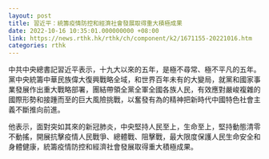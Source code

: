```yaml
---
layout: post
title: 習近平：統籌疫情防控和經濟社會發展取得重大積極成果
date: 2022-10-16 10:35:01.000000000 +08:00
link: https://news.rthk.hk/rthk/ch/component/k2/1671155-20221016.htm
categories: rthk
---
```


中共中央總書記習近平表示，十九大以來的五年，是極不尋常、極不平凡的五年。黨中央統籌中華民族偉大復興戰略全域，和世界百年未有的大變局，就黨和國家事業發展作出重大戰略部署，團結帶領全黨全軍全國各族人民，有效應對嚴峻複雜的國際形勢和接踵而至的巨大風險挑戰，以奮發有為的精神把新時代中國特色社會主義不斷推向前進。

他表示，面對突如其來的新冠肺炎，中央堅持人民至上，生命至上，堅持動態清零不動搖，開展抗擊疫情人民戰爭、總體戰、阻擊戰，最大限度保護人民生命安全和身體健康，統籌疫情防控和經濟社會發展取得重大積極成果。
